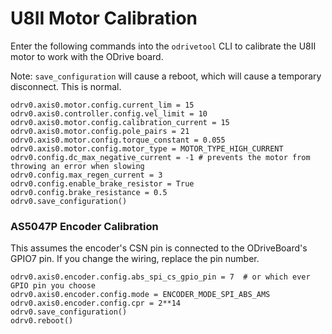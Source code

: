 # U8II Motor Calibration

Enter the following commands into the `odrivetool` CLI to calibrate the U8II motor to work with the ODrive board.

Note: `save_configuration` will cause a reboot, which will cause a temporary disconnect. This is normal.

```
odrv0.axis0.motor.config.current_lim = 15
odrv0.axis0.controller.config.vel_limit = 10
odrv0.axis0.motor.config.calibration_current = 15
odrv0.axis0.motor.config.pole_pairs = 21
odrv0.axis0.motor.config.torque_constant = 0.055
odrv0.axis0.motor.config.motor_type = MOTOR_TYPE_HIGH_CURRENT
odrv0.config.dc_max_negative_current = -1 # prevents the motor from throwing an error when slowing
odrv0.config.max_regen_current = 3
odrv0.config.enable_brake_resistor = True
odrv0.config.brake_resistance = 0.5
odrv0.save_configuration()
```

### AS5047P Encoder Calibration
This assumes the encoder's CSN pin is connected to the ODriveBoard's GPIO7 pin. If you change the wiring, replace the pin number.
```
odrv0.axis0.encoder.config.abs_spi_cs_gpio_pin = 7  # or which ever GPIO pin you choose
odrv0.axis0.encoder.config.mode = ENCODER_MODE_SPI_ABS_AMS
odrv0.axis0.encoder.config.cpr = 2**14
odrv0.save_configuration()
odrv0.reboot()
```